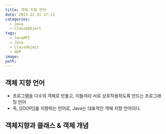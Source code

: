 ```yaml
---
title: 객체 지향 언어
date: 2023-12-31 17:13
categories:
  - Java
  - Class&Object
tags:
  - JavaAPI
  - Java
  - ClassObject
  - OOP
image: 
path:
---
```


## 객체 지향 언어
+ 프로그램을 다수의 객체로 만들고, 이들끼리 서로 상호작용하도록 만드는 프로그래밍 언어
+ 즉, [[OOP]]를 지향하는 언어로, Java는 대표적인 객체 지향 언어이다.

## 객체지향과 클래스 & 객체 개념
